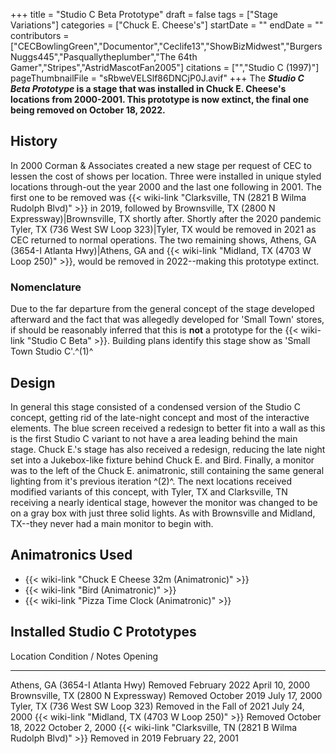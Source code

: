 +++
title = "Studio C Beta Prototype"
draft = false
tags = ["Stage Variations"]
categories = ["Chuck E. Cheese's"]
startDate = ""
endDate = ""
contributors = ["CECBowlingGreen","Documentor","Ceclife13","ShowBizMidwest","BurgersNuggs445","Pasquallytheplumber","The 64th Gamer","Stripes","AstridMascotFan2005"]
citations = ["","Studio C (1997)"]
pageThumbnailFile = "sRbweVELSlf86DNCjP0J.avif"
+++
The ***Studio C Beta Prototype* is a stage that was installed in Chuck E. Cheese's locations from 2000-2001. This prototype is now extinct, the final one being removed on October 18, 2022.**

## History

In 2000 Corman & Associates created a new stage per request of CEC to lessen the cost of shows per location. Three were installed in unique styled locations through-out the year 2000 and the last one following in 2001. The first one to be removed was {{< wiki-link "Clarksville, TN (2821 B Wilma Rudolph Blvd)" >}} in 2019, followed by Brownsville, TX (2800 N Expressway)|Brownsville, TX shortly after. Shortly after the 2020 pandemic Tyler, TX (736 West SW Loop 323)|Tyler, TX would be removed in 2021 as CEC returned to normal operations. The two remaining shows, Athens, GA (3654-I Atlanta Hwy)|Athens, GA and {{< wiki-link "Midland, TX (4703 W Loop 250)" >}}, would be removed in 2022--making this prototype extinct.

### Nomenclature

Due to the far departure from the general concept of the stage developed afterward and the fact that was allegedly developed for 'Small Town' stores, if should be reasonably inferred that this is **not** a prototype for the {{< wiki-link "Studio C Beta" >}}.
Building plans identify this stage show as 'Small Town Studio C'.^(1)^

## Design

In general this stage consisted of a condensed version of the Studio C concept, getting rid of the late-night concept and most of the interactive elements. The blue screen received a redesign to better fit into a wall as this is the first Studio C variant to not have a area leading behind the main stage. Chuck E.'s stage has also received a redesign, reducing the late night set into a Jukebox-like fixture behind Chuck E. and Bird. Finally, a monitor was to the left of the Chuck E. animatronic, still containing the same general lighting from it's previous iteration ^(2)^.
The next locations received modified variants of this concept, with Tyler, TX and Clarksville, TN receiving a nearly identical stage, however the monitor was changed to be on a gray box with just three solid lights. As with Brownsville and Midland, TX--they never had a main monitor to begin with.

## Animatronics Used

- {{< wiki-link "Chuck E Cheese 32m (Animatronic)" >}}
- {{< wiki-link "Bird (Animatronic)" >}}
- {{< wiki-link "Pizza Time Clock (Animatronic)" >}}

## Installed Studio C Prototypes

  Location                                                              Condition / Notes             Opening
  --------------------------------------------------------------------- ----------------------------- -------------------
  Athens, GA (3654-I Atlanta Hwy)                                       Removed February 2022         April 10, 2000
  Brownsville, TX (2800 N Expressway)                                   Removed October 2019          July 17, 2000
  Tyler, TX (736 West SW Loop 323)                                      Removed in the Fall of 2021   July 24, 2000
  {{< wiki-link "Midland, TX (4703 W Loop 250)" >}}                 Removed October 18, 2022      October 2, 2000
  {{< wiki-link "Clarksville, TN (2821 B Wilma Rudolph Blvd)" >}}   Removed in 2019               February 22, 2001
